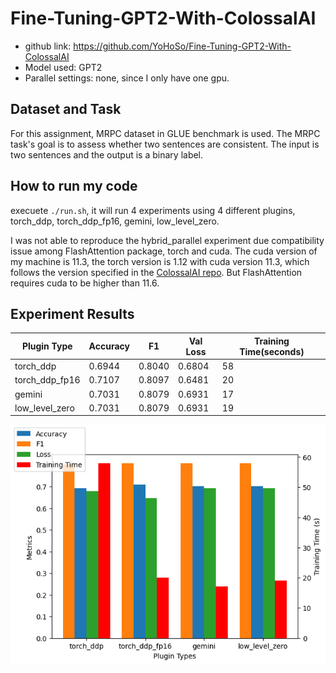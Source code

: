 # Fine-Tuning-GPT2-With-ColossalAI

- github link: https://github.com/YoHoSo/Fine-Tuning-GPT2-With-ColossalAI
- Model used: GPT2
- Parallel settings: none, since I only have one gpu.

## Dataset and Task

For this assignment, MRPC dataset in GLUE benchmark is used. The MRPC task's goal is to assess whether two sentences are consistent. The input is two sentences and the output is a binary label.

## How to run my code

execuete `./run.sh`, it will run 4 experiments using 4 different plugins, torch_ddp, torch_ddp_fp16, gemini, low_level_zero.

I was not able to reproduce the hybrid_parallel experiment due compatibility issue among FlashAttention package, torch and cuda. The cuda version of my machine is 11.3, the torch version is 1.12 with cuda version 11.3, which follows the version specified in the [ColossalAI repo](https://github.com/hpcaitech/ColossalAI/tree/main/examples/language/gpt). But FlashAttention requires cuda to be higher than 11.6.

## Experiment Results

| Plugin Type    | Accuracy | F1     | Val Loss | Training Time(seconds) |
|----------------|----------|--------|----------|------------------------|
| torch_ddp      | 0.6944   | 0.8040 | 0.6804   | 58                     |
| torch_ddp_fp16 | 0.7107   | 0.8097 | 0.6481   | 20                     |
| gemini         | 0.7031   | 0.8079 | 0.6931   | 17                     |
| low_level_zero | 0.7031   | 0.8079 | 0.6931   | 19                     |

![alt text](image.png)
